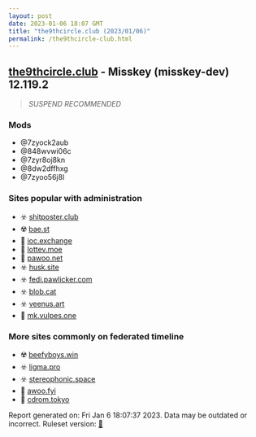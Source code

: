 ```yaml
---
layout: post
date: 2023-01-06 18:07 GMT
title: "the9thcircle.club (2023/01/06)"
permalink: /the9thcircle-club.html
---
```



## [the9thcircle.club](https://the9thcircle.club) - Misskey (misskey-dev) 12.119.2

> *SUSPEND RECOMMENDED*

### Mods
 * @7zyock2aub
 * @848wvwi06c
 * @7zyr8oj8kn
 * @8dw2dffhxg
 * @7zyoo56j8l

### Sites popular with administration

* ☣️ [shitposter.club](/shitposter-club.html)
* ☢️ [bae.st](/bae-st.html)
* 🐘 [ioc.exchange](/ioc-exchange.html)
* 🐘 [lottev.moe](/lottev-moe.html)
* 🚫 [pawoo.net](/pawoo-net.html)
* ☣️ [husk.site](/husk-site.html)
* ☣️ [fedi.pawlicker.com](/fedi-pawlicker-com.html)
* ☣️ [blob.cat](/blob-cat.html)
* ☣️ [veenus.art](/veenus-art.html)
* 🐘 [mk.vulpes.one](/mk-vulpes-one.html)

### More sites commonly on federated timeline

* ☢️ [beefyboys.win](/beefyboys-win.html)
* ☣️ [ligma.pro](/ligma-pro.html)
* ☣️ [stereophonic.space](/stereophonic-space.html)
* 🚫 [awoo.fyi](/awoo-fyi.html)
* 🚫 [cdrom.tokyo](/cdrom-tokyo.html)

Report generated on: Fri Jan  6 18:07:37 2023. Data may be outdated or incorrect.
Ruleset version: [🏀](/version-basketball)
